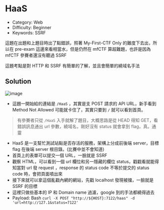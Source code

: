 # HaaS
- Category: Web
- Difficulty: Beginner
- Keywords: SSRF


這題在出題和上題目時出了點錯誤，照著 My-First-CTF Only 的難度下去出，所以在 pre-exam 這邊來看相當水，但是仍然在 mfCTF 算超難題，也許是因為 mfCTF  參賽者還沒有聽過 SSRF 

這題考點是對 HTTP 和 SSRF 有簡單的了解，並且會簡單的繞域名手法

## Solution
![image](https://user-images.githubusercontent.com/13635413/120225119-3cb00f00-c277-11eb-804c-03f8751782b9.png)

- 這題一開始給的連結是 `/HaaS` ，其實是支 POST 請求的 API URL，新手看到 Method Not Allowed 可能就卡住了，其實只要到 `/` 就可以看到首頁。
> 有參賽者只從 `/HaaS` 入手就解了題目，大概思路是從 HEAD 得知 GET，看錯誤訊息通出 url 參數，繞域名，剛好沒有 status 就會拿到 flag，真。通靈
- HaaS 是一支幫忙測試站點是否存活的服務，架構上分成前後端 server，目標 flag 在後端 server 根目錄。(比賽中並不會知道)
- 首頁上的表單可以提交一個 URL，一臉就是 SSRF
- 觀察 HTML，可以看到一個 url 欄位和另一隱藏的欄位 status，戳戳看就能得知當對 url 發 request ，response 的 status code 不等於提交的 status code 時，會把頁面噴出來
- 接下來就可以拿這個亂戳內網的網站，先戳 localhost 發現被擋，一臉就是 SSRF 的目標
- 這裡只做些基本的 IP 和 Domain name 過濾，google 到的手法都繞得過去 
- Payload:   Bash `curl -X POST "http://${HOST}:7122/haas" -d 'url=http://127.1&status=7122'`
